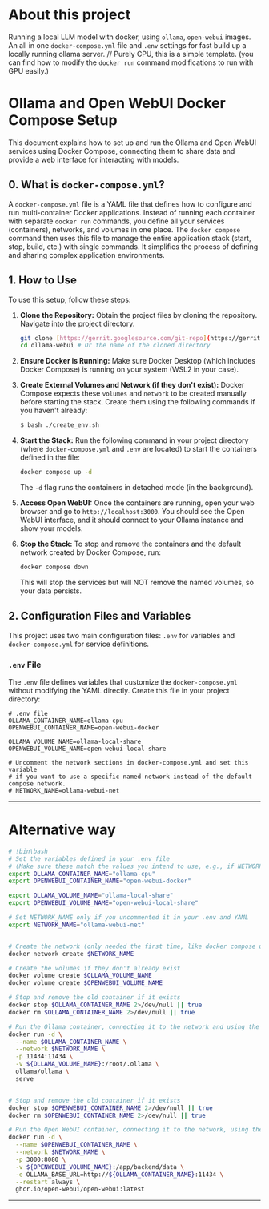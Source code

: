 # About this project

Running a local LLM model with docker, using `ollama`, `open-webui` images.
An all in one `docker-compose.yml` file and `.env` settings for fast build up a locally running ollama server.
// Purely CPU, this is a simple template. (you can find how to modify the `docker run` command modifications to run with GPU easily.)


# Ollama and Open WebUI Docker Compose Setup

This document explains how to set up and run the Ollama and Open WebUI services using Docker Compose, connecting them to share data and provide a web interface for interacting with models.

## 0. What is `docker-compose.yml`?

A `docker-compose.yml` file is a YAML file that defines how to configure and run multi-container Docker applications. Instead of running each container with separate `docker run` commands, you define all your services (containers), networks, and volumes in one place. The `docker compose` command then uses this file to manage the entire application stack (start, stop, build, etc.) with single commands. It simplifies the process of defining and sharing complex application environments.

## 1. How to Use

To use this setup, follow these steps:

1.  **Clone the Repository:** Obtain the project files by cloning the repository. Navigate into the project directory.

    ```bash
    git clone [https://gerrit.googlesource.com/git-repo](https://gerrit.googlesource.com/git-repo)
    cd ollama-webui # Or the name of the cloned directory
    ```

2.  **Ensure Docker is Running:** Make sure Docker Desktop (which includes Docker Compose) is running on your system (WSL2 in your case).

3.  **Create External Volumes and Network (if they don't exist):**  Docker Compose expects these `volumes` and `network` to be created manually before starting the stack. Create them using the following commands if you haven't already:

    ```bash
    $ bash ./create_env.sh
    ```

4.  **Start the Stack:** Run the following command in your project directory (where `docker-compose.yml` and `.env` are located) to start the containers defined in the file:

    ```bash
    docker compose up -d
    ```
    The `-d` flag runs the containers in detached mode (in the background).

5.  **Access Open WebUI:** Once the containers are running, open your web browser and go to `http://localhost:3000`. You should see the Open WebUI interface, and it should connect to your Ollama instance and show your models.

6.  **Stop the Stack:** To stop and remove the containers and the default network created by Docker Compose, run:

    ```bash
    docker compose down
    ```
    This will stop the services but will NOT remove the named volumes, so your data persists.

## 2. Configuration Files and Variables

This project uses two main configuration files: `.env` for variables and `docker-compose.yml` for service definitions.

### `.env` File

The `.env` file defines variables that customize the `docker-compose.yml` without modifying the YAML directly. Create this file in your project directory:

```dotenv
# .env file
OLLAMA_CONTAINER_NAME=ollama-cpu
OPENWEBUI_CONTAINER_NAME=open-webui-docker

OLLAMA_VOLUME_NAME=ollama-local-share
OPENWEBUI_VOLUME_NAME=open-webui-local-share

# Uncomment the network sections in docker-compose.yml and set this variable
# if you want to use a specific named network instead of the default compose network.
# NETWORK_NAME=ollama-webui-net  
```

---

# Alternative way
```bash
# !bin\bash
# Set the variables defined in your .env file
# (Make sure these match the values you intend to use, e.g., if NETWORK_NAME is uncommented)
export OLLAMA_CONTAINER_NAME="ollama-cpu"
export OPENWEBUI_CONTAINER_NAME="open-webui-docker"

export OLLAMA_VOLUME_NAME="ollama-local-share"
export OPENWEBUI_VOLUME_NAME="open-webui-local-share"

# Set NETWORK_NAME only if you uncommented it in your .env and YAML
export NETWORK_NAME="ollama-webui-net"


# Create the network (only needed the first time, like docker compose up does)
docker network create $NETWORK_NAME

# Create the volumes if they don't already exist
docker volume create $OLLAMA_VOLUME_NAME
docker volume create $OPENWEBUI_VOLUME_NAME

# Stop and remove the old container if it exists
docker stop $OLLAMA_CONTAINER_NAME 2>/dev/null || true
docker rm $OLLAMA_CONTAINER_NAME 2>/dev/null || true

# Run the Ollama container, connecting it to the network and using the volume
docker run -d \
  --name $OLLAMA_CONTAINER_NAME \
  --network $NETWORK_NAME \
  -p 11434:11434 \
  -v ${OLLAMA_VOLUME_NAME}:/root/.ollama \
  ollama/ollama \
  serve


# Stop and remove the old container if it exists
docker stop $OPENWEBUI_CONTAINER_NAME 2>/dev/null || true
docker rm $OPENWEBUI_CONTAINER_NAME 2>/dev/null || true

# Run the Open WebUI container, connecting it to the network, using the volume, and setting the OLLAMA_BASE_URL
docker run -d \
  --name $OPENWEBUI_CONTAINER_NAME \
  --network $NETWORK_NAME \
  -p 3000:8080 \
  -v ${OPENWEBUI_VOLUME_NAME}:/app/backend/data \
  -e OLLAMA_BASE_URL=http://${OLLAMA_CONTAINER_NAME}:11434 \
  --restart always \
  ghcr.io/open-webui/open-webui:latest

```

---